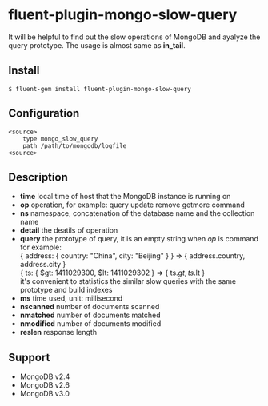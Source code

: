 # fluent-plugin-mongo-slow-query

It will be helpful to find out the slow operations of MongoDB and ayalyze the query prototype.
The usage is almost same as **in_tail**.


## Install

```$ fluent-gem install fluent-plugin-mongo-slow-query```


## Configuration

```
<source>
    type mongo_slow_query
    path /path/to/mongodb/logfile
<source>
```


## Description

- **time** local time of host that the MongoDB instance is running on
- **op** operation, for example: query update remove getmore command
- **ns** namespace, concatenation of the database name and the collection name
- **detail** the deatils of operation
- **query** the prototype of query, it is an empty string when *op* is command
    for example:  
    { address: { country: "China", city: "Beijing" } } => { address.country, address.city }  
    { ts: { $gt: 1411029300, $lt: 1411029302 } => { ts.$gt, ts.$lt }  
    it's convenient to statistics the similar slow queries with the same prototype and build indexes
- **ms** time used, unit: millisecond
- **nscanned** number of documents scanned
- **nmatched** number of documents matched
- **nmodified** number of documents modified
- **reslen** response length


## Support

- MongoDB v2.4
- MongoDB v2.6
- MongoDB v3.0
